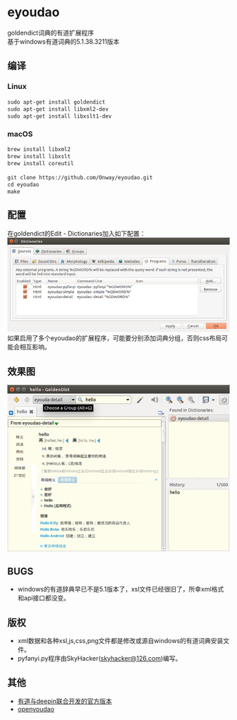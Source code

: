 # eyoudao
goldendict词典的有道扩展程序  
基于windows有道词典的5.1.38.3211版本  

## 编译
### Linux
	sudo apt-get install goldendict
	sudo apt-get install libxml2-dev
	sudo apt-get install libxslt1-dev

### macOS
	brew install libxml2
	brew install libxslt
	brew install coreutil

	git clone https://github.com/Onway/eyoudao.git
	cd eyoudao
	make

## 配置
在goldendict的Edit - Dictionaries加入如下配置：  
![image](https://github.com/Onway/eyoudao/raw/master/img/setting.png)  
如果启用了多个eyoudao的扩展程序，可能要分别添加词典分组，否则css布局可能会相互影响。

## 效果图
![image](https://github.com/Onway/eyoudao/raw/master/img/preview.png)

## BUGS
* windows的有道辞典早已不是5.1版本了，xsl文件已经很旧了，所幸xml格式和api接口都没变。

## 版权
* xml数据和各种xsl,js,css,png文件都是修改或源自windows的有道词典安装文件。  
* pyfanyi.py程序由SkyHacker(skyhacker@126.com)编写。  

## 其他
* [有道与deepin联合开发的官方版本](http://cidian.youdao.com/index-linux.html)
* [openyoudao](http://www.openyoudao.org/)
